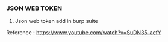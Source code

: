 ### JSON WEB TOKEN

1. Json web token add in burp suite

Reference : https://www.youtube.com/watch?v=SuDN35-aefY
